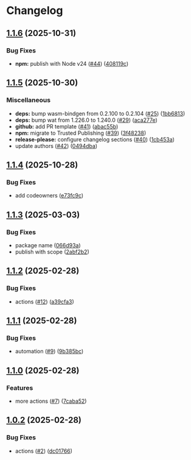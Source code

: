 # Changelog

## [1.1.6](https://github.com/mdn/watify/compare/v1.1.5...v1.1.6) (2025-10-31)


### Bug Fixes

* **npm:** publish with Node v24 ([#44](https://github.com/mdn/watify/issues/44)) ([408119c](https://github.com/mdn/watify/commit/408119ce74bebdca52cf51f7094405d19922d355))

## [1.1.5](https://github.com/mdn/watify/compare/v1.1.4...v1.1.5) (2025-10-30)


### Miscellaneous

* **deps:** bump wasm-bindgen from 0.2.100 to 0.2.104 ([#25](https://github.com/mdn/watify/issues/25)) ([1bb6813](https://github.com/mdn/watify/commit/1bb6813a3deea42c1fa17628a7937f85671177e1))
* **deps:** bump wat from 1.226.0 to 1.240.0 ([#29](https://github.com/mdn/watify/issues/29)) ([aca277e](https://github.com/mdn/watify/commit/aca277e7ea13c7fc9e9768c8ef1c30e592ce84e1))
* **github:** add PR template ([#41](https://github.com/mdn/watify/issues/41)) ([abac55b](https://github.com/mdn/watify/commit/abac55b7110f0a2d1095c5649eae1db2e60445f8))
* **npm:** migrate to Trusted Publishing ([#39](https://github.com/mdn/watify/issues/39)) ([3f48238](https://github.com/mdn/watify/commit/3f48238dc8f96ec5f53177d80308154815b5a826))
* **release-please:** configure changelog sections ([#40](https://github.com/mdn/watify/issues/40)) ([1cb453a](https://github.com/mdn/watify/commit/1cb453a489b4f1327d7e5737b9dee606efcf4b1c))
* update authors ([#42](https://github.com/mdn/watify/issues/42)) ([0494dba](https://github.com/mdn/watify/commit/0494dba8a57cbe1909868764460225e50b6a8018))

## [1.1.4](https://github.com/mdn/watify/compare/v1.1.3...v1.1.4) (2025-10-28)


### Bug Fixes

* add codeowners ([e73fc9c](https://github.com/mdn/watify/commit/e73fc9cf65c20f12d0041fec23247c511c77e578))

## [1.1.3](https://github.com/mdn/watify/compare/v1.1.2...v1.1.3) (2025-03-03)


### Bug Fixes

* package name ([066d93a](https://github.com/mdn/watify/commit/066d93aa4bf68bc742366e430fb6b7e74c3a793b))
* publish with scope ([2abf2b2](https://github.com/mdn/watify/commit/2abf2b2175b7ebf1412660dc681c6cead33c3b55))

## [1.1.2](https://github.com/mdn/watify/compare/v1.1.1...v1.1.2) (2025-02-28)


### Bug Fixes

* actions ([#12](https://github.com/mdn/watify/issues/12)) ([a39cfa3](https://github.com/mdn/watify/commit/a39cfa35f25fdd9b55777bc01980aa2a54b10370))

## [1.1.1](https://github.com/mdn/watify/compare/v1.1.0...v1.1.1) (2025-02-28)


### Bug Fixes

* automation ([#9](https://github.com/mdn/watify/issues/9)) ([9b385bc](https://github.com/mdn/watify/commit/9b385bc07d76b8e5fb11a2ac90217370de6d7260))

## [1.1.0](https://github.com/mdn/watify/compare/v1.0.2...v1.1.0) (2025-02-28)


### Features

* more actions ([#7](https://github.com/mdn/watify/issues/7)) ([7caba52](https://github.com/mdn/watify/commit/7caba529eb5318f5396644d0497bc2a66c1cc5fe))

## [1.0.2](https://github.com/mdn/watify/compare/v1.0.1...v1.0.2) (2025-02-28)


### Bug Fixes

* actions ([#2](https://github.com/mdn/watify/issues/2)) ([dc01766](https://github.com/mdn/watify/commit/dc017669cf91d76f2f6b168b19ccbacc81f951ed))
